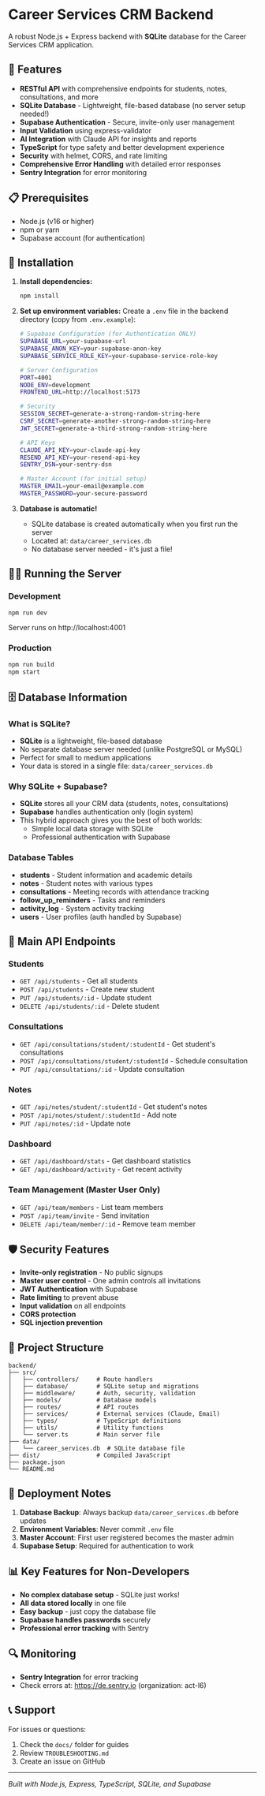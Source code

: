 # Career Services CRM Backend

A robust Node.js + Express backend with **SQLite** database for the Career Services CRM application.

## 🚀 Features

- **RESTful API** with comprehensive endpoints for students, notes, consultations, and more
- **SQLite Database** - Lightweight, file-based database (no server setup needed!)
- **Supabase Authentication** - Secure, invite-only user management
- **Input Validation** using express-validator
- **AI Integration** with Claude API for insights and reports
- **TypeScript** for type safety and better development experience
- **Security** with helmet, CORS, and rate limiting
- **Comprehensive Error Handling** with detailed error responses
- **Sentry Integration** for error monitoring

## 📋 Prerequisites

- Node.js (v16 or higher)
- npm or yarn
- Supabase account (for authentication)

## 🔧 Installation

1. **Install dependencies:**
   ```bash
   npm install
   ```

2. **Set up environment variables:**
   Create a `.env` file in the backend directory (copy from `.env.example`):
   ```bash
   # Supabase Configuration (for Authentication ONLY)
   SUPABASE_URL=your-supabase-url
   SUPABASE_ANON_KEY=your-supabase-anon-key
   SUPABASE_SERVICE_ROLE_KEY=your-supabase-service-role-key

   # Server Configuration
   PORT=4001
   NODE_ENV=development
   FRONTEND_URL=http://localhost:5173

   # Security
   SESSION_SECRET=generate-a-strong-random-string-here
   CSRF_SECRET=generate-another-strong-random-string-here
   JWT_SECRET=generate-a-third-strong-random-string-here

   # API Keys
   CLAUDE_API_KEY=your-claude-api-key
   RESEND_API_KEY=your-resend-api-key
   SENTRY_DSN=your-sentry-dsn

   # Master Account (for initial setup)
   MASTER_EMAIL=your-email@example.com
   MASTER_PASSWORD=your-secure-password
   ```

3. **Database is automatic!**
   - SQLite database is created automatically when you first run the server
   - Located at: `data/career_services.db`
   - No database server needed - it's just a file!

## 🏃‍♂️ Running the Server

### Development
```bash
npm run dev
```
Server runs on http://localhost:4001

### Production
```bash
npm run build
npm start
```

## 🗄️ Database Information

### What is SQLite?
- **SQLite** is a lightweight, file-based database
- No separate database server needed (unlike PostgreSQL or MySQL)
- Perfect for small to medium applications
- Your data is stored in a single file: `data/career_services.db`

### Why SQLite + Supabase?
- **SQLite** stores all your CRM data (students, notes, consultations)
- **Supabase** handles authentication only (login system)
- This hybrid approach gives you the best of both worlds:
  - Simple local data storage with SQLite
  - Professional authentication with Supabase

### Database Tables
- **students** - Student information and academic details
- **notes** - Student notes with various types
- **consultations** - Meeting records with attendance tracking
- **follow_up_reminders** - Tasks and reminders
- **activity_log** - System activity tracking
- **users** - User profiles (auth handled by Supabase)

## 🔌 Main API Endpoints

### Students
- `GET /api/students` - Get all students
- `POST /api/students` - Create new student
- `PUT /api/students/:id` - Update student
- `DELETE /api/students/:id` - Delete student

### Consultations
- `GET /api/consultations/student/:studentId` - Get student's consultations
- `POST /api/consultations/student/:studentId` - Schedule consultation
- `PUT /api/consultations/:id` - Update consultation

### Notes
- `GET /api/notes/student/:studentId` - Get student's notes
- `POST /api/notes/student/:studentId` - Add note
- `PUT /api/notes/:id` - Update note

### Dashboard
- `GET /api/dashboard/stats` - Get dashboard statistics
- `GET /api/dashboard/activity` - Get recent activity

### Team Management (Master User Only)
- `GET /api/team/members` - List team members
- `POST /api/team/invite` - Send invitation
- `DELETE /api/team/member/:id` - Remove team member

## 🛡️ Security Features

- **Invite-only registration** - No public signups
- **Master user control** - One admin controls all invitations
- **JWT Authentication** with Supabase
- **Rate limiting** to prevent abuse
- **Input validation** on all endpoints
- **CORS protection** 
- **SQL injection prevention** 

## 📁 Project Structure
```
backend/
├── src/
│   ├── controllers/     # Route handlers
│   ├── database/        # SQLite setup and migrations
│   ├── middleware/      # Auth, security, validation
│   ├── models/          # Database models
│   ├── routes/          # API routes
│   ├── services/        # External services (Claude, Email)
│   ├── types/           # TypeScript definitions
│   ├── utils/           # Utility functions
│   └── server.ts        # Main server file
├── data/
│   └── career_services.db  # SQLite database file
├── dist/                # Compiled JavaScript
├── package.json
└── README.md
```

## 🚀 Deployment Notes

1. **Database Backup**: Always backup `data/career_services.db` before updates
2. **Environment Variables**: Never commit `.env` file
3. **Master Account**: First user registered becomes the master admin
4. **Supabase Setup**: Required for authentication to work

## 📊 Key Features for Non-Developers

- **No complex database setup** - SQLite just works!
- **All data stored locally** in one file
- **Easy backup** - just copy the database file
- **Supabase handles passwords** securely
- **Professional error tracking** with Sentry

## 🔍 Monitoring

- **Sentry Integration** for error tracking
- Check errors at: https://de.sentry.io (organization: act-l6)

## 📞 Support

For issues or questions:
1. Check the `docs/` folder for guides
2. Review `TROUBLESHOOTING.md`
3. Create an issue on GitHub

---
*Built with Node.js, Express, TypeScript, SQLite, and Supabase*